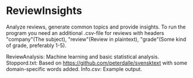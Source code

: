 # ReviewInsights
Analyze reviews, generate common topics and provide insights. 
To run the program you need an additional .csv-file for reviews with headers "company"(The subject), "review"(Review in plaintext), "grade"(Some kind of grade, preferably 1-5).

ReviewAnalysis: Machine learning and basic statistical analysis.
Stoppord.txt: Based on https://github.com/peterdalle/svensktext with some domain-specific words added.
Info.csv: Example output.
